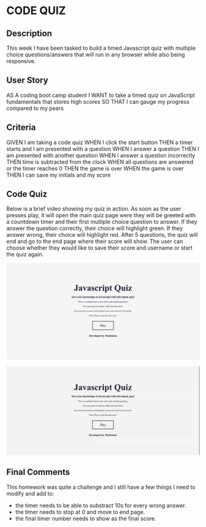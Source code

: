 # CODE QUIZ

## Description
This week I have been tasked to build a timed Javascript quiz with multiple choice questions/answers that will run in any browser while also being responsive. 

## User Story
AS A coding boot camp student
I WANT to take a timed quiz on JavaScript fundamentals that stores high scores
SO THAT I can gauge my progress compared to my peers

## Criteria
GIVEN I am taking a code quiz
WHEN I click the start button
THEN a timer starts and I am presented with a question
WHEN I answer a question
THEN I am presented with another question
WHEN I answer a question incorrectly
THEN time is subtracted from the clock
WHEN all questions are answered or the timer reaches 0
THEN the game is over
WHEN the game is over
THEN I can save my initials and my score

## Code Quiz
Below is a brief video showing my quiz in action. 
As soon as the user presses play, it will open the main quiz page were they will be greeted with a countdown timer and their first mutliple choice question to answer. If they answer the question correctly, their choice will highlight green. If they answer wrong, their choice will highlight red. After 5 questions, the quiz will end and go to the end page where their score will show. The user can choose whether they would like to save their score and username or start the quiz again. 

![Quiz start screen](./assets/images/quizstartpage.png)

![when the user clicks on play they will be presented with a timed multiple choice quiz. Once the quiz is finished, the user can enter in their username and save their high score otherwise they can press play again to start quiz from the beginning.](./assets/images/JavascriptCodeQuiz2.gif)


## Final Comments
This homework was quite a challenge and I still have a few things I need to modify and add to:

* the timer needs to be able to substract 10s for every wrong answer.
* the timer needs to stop at 0 and move to end page.
* the final timer number needs to show as the final score.
